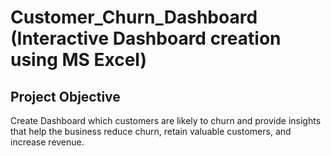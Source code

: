 # Customer_Churn_Dashboard (Interactive Dashboard creation using MS Excel)
## Project Objective
Create Dashboard which customers are likely to churn and provide insights that help the 
business reduce churn, retain valuable customers, and increase revenue.
